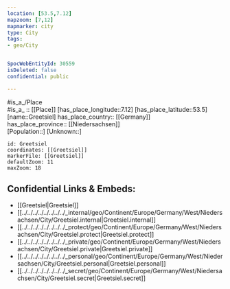 ```yaml
---
location: [53.5,7.12] 
mapzoom: [7,12] 
mapmarker: city 
type: City
tags:
- geo/City


SpocWebEntityId: 30559
isDeleted: false
confidential: public

---
```

#is_a_/Place  
#is_a_ :: [[Place]] 
[has_place_longitude::7.12] 
[has_place_latitude::53.5] 
[name::Greetsiel] 
has_place_country:: [[Germany]]  
has_place_province:: [[Niedersachsen]]  
[Population::] 
[Unknown::] 


```leaflet
id: Greetsiel
coordinates: [[Greetsiel]] 
markerFile: [[Greetsiel]] 
defaultZoom: 11 
maxZoom: 18
```


## Confidential Links & Embeds: 
- [[Greetsiel|Greetsiel]]  
- [[../../../../../../../../_internal/geo/Continent/Europe/Germany/West/Niedersachsen/City/Greetsiel.internal|Greetsiel.internal]] 
- [[../../../../../../../../_protect/geo/Continent/Europe/Germany/West/Niedersachsen/City/Greetsiel.protect|Greetsiel.protect]] 
- [[../../../../../../../../_private/geo/Continent/Europe/Germany/West/Niedersachsen/City/Greetsiel.private|Greetsiel.private]] 
- [[../../../../../../../../_personal/geo/Continent/Europe/Germany/West/Niedersachsen/City/Greetsiel.personal|Greetsiel.personal]] 
- [[../../../../../../../../_secret/geo/Continent/Europe/Germany/West/Niedersachsen/City/Greetsiel.secret|Greetsiel.secret]] 
